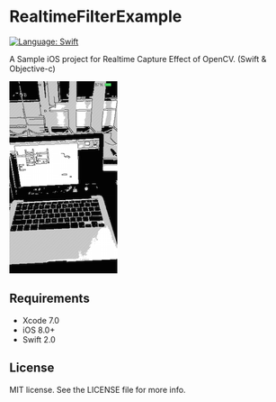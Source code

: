 # RealtimeFilterExample

[![Language: Swift](https://img.shields.io/badge/lang-Swift-yellow.svg?style=flat)](https://developer.apple.com/swift/)

A Sample iOS project for Realtime Capture Effect of OpenCV. (Swift & Objective-c)

![screenshot](screenshot.png "screenshot")

## Requirements

* Xcode 7.0
* iOS 8.0+
* Swift 2.0

## License

MIT license. See the LICENSE file for more info.

